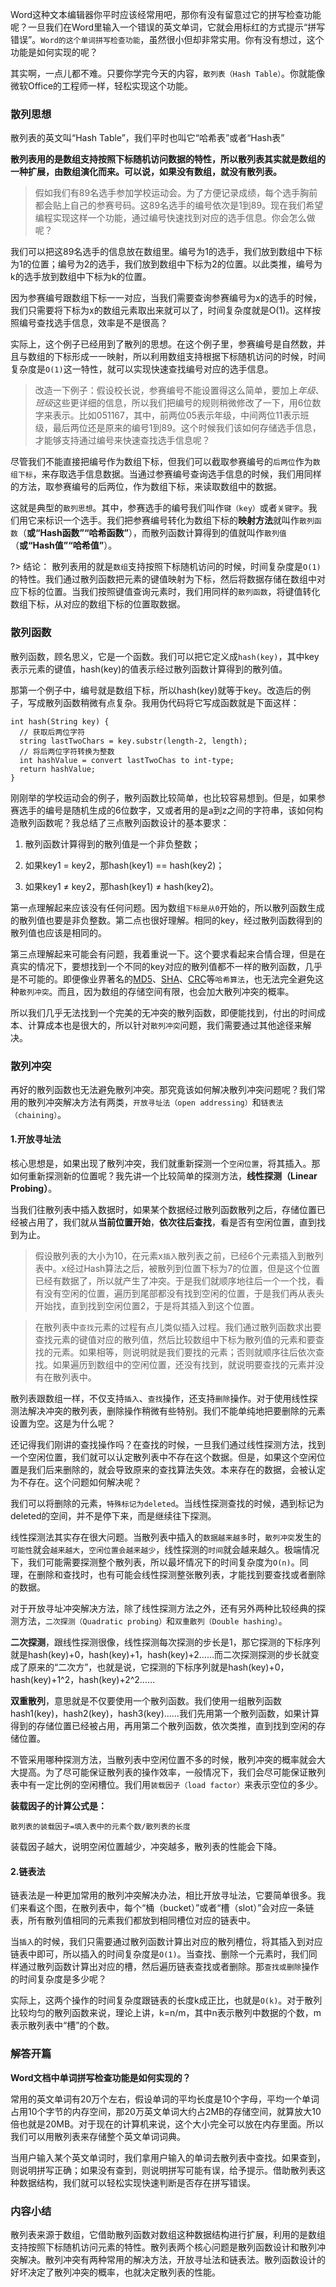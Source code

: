 Word这种文本编辑器你平时应该经常用吧，那你有没有留意过它的拼写检查功能呢？一旦我们在Word里输入一个错误的英文单词，它就会用标红的方式提示“拼写错误”。`Word的这个单词拼写检查功能`，虽然很小但却非常实用。你有没有想过，这个功能是如何实现的呢？

其实啊，一点儿都不难。只要你学完今天的内容，`散列表（Hash Table）`。你就能像微软Office的工程师一样，轻松实现这个功能。

### 散列思想

散列表的英文叫“Hash Table”，我们平时也叫它“哈希表”或者“Hash表”

**散列表用的是数组支持按照下标随机访问数据的特性，所以散列表其实就是数组的一种扩展，由数组演化而来。可以说，如果没有数组，就没有散列表。**

> 假如我们有89名选手参加学校运动会。为了方便记录成绩，每个选手胸前都会贴上自己的参赛号码。这89名选手的编号依次是1到89。现在我们希望编程实现这样一个功能，通过编号快速找到对应的选手信息。你会怎么做呢？

我们可以把这89名选手的信息放在数组里。编号为1的选手，我们放到数组中下标为1的位置；编号为2的选手，我们放到数组中下标为2的位置。以此类推，编号为k的选手放到数组中下标为k的位置。

因为参赛编号跟数组下标一一对应，当我们需要查询参赛编号为x的选手的时候，我们只需要将下标为x的数组元素取出来就可以了，时间复杂度就是O(1)。这样按照编号查找选手信息，效率是不是很高？

实际上，这个例子已经用到了散列的思想。在这个例子里，参赛编号是自然数，并且与数组的下标形成一一映射，所以利用数组支持根据下标随机访问的时候，时间复杂度是`O(1)`这一特性，就可以实现快速查找编号对应的选手信息。


> 改造一下例子：假设校长说，参赛编号不能设置得这么简单，要加上*年级*、*班级*这些更详细的信息，所以我们把编号的规则稍微修改了一下，用6位数字来表示。比如051167，其中，前两位05表示年级，中间两位11表示班级，最后两位还是原来的编号1到89。这个时候我们该如何存储选手信息，才能够支持通过编号来快速查找选手信息呢？

尽管我们不能直接把编号作为数组下标，但我们可以截取参赛编号的`后两位`作为`数组下标`，来存取选手信息数据。当通过参赛编号查询选手信息的时候，我们用同样的方法，取参赛编号的后两位，作为数组下标，来读取数组中的数据。

这就是典型的`散列思想`。其中，参赛选手的编号我们叫作`键（key）`或者`关键字`。我们用它来标识一个选手。我们把参赛编号转化为数组下标的**映射方法**就叫作`散列函数`（**或“Hash函数”“哈希函数”**），而散列函数计算得到的值就叫作`散列值`（**或“Hash值”“哈希值”**）。


?> 结论： 散列表用的就是`数组`支持按照下标随机访问的时候，时间复杂度是`O(1)`的特性。我们通过散列函数把元素的键值映射为下标，然后将数据存储在数组中对应下标的位置。当我们按照键值查询元素时，我们用同样的`散列函数`，将键值转化数组下标，从对应的数组下标的位置取数据。


### 散列函数

散列函数，顾名思义，它是一个函数。我们可以把它定义成`hash(key)`，其中key表示元素的键值，hash(key)的值表示经过散列函数计算得到的散列值。

那第一个例子中，编号就是数组下标，所以hash(key)就等于key。改造后的例子，写成散列函数稍微有点复杂。我用伪代码将它写成函数就是下面这样：

~~~ 
int hash(String key) {
  // 获取后两位字符
  string lastTwoChars = key.substr(length-2, length);
  // 将后两位字符转换为整数
  int hashValue = convert lastTwoChas to int-type;
  return hashValue;
}
~~~


刚刚举的学校运动会的例子，散列函数比较简单，也比较容易想到。但是，如果参赛选手的编号是随机生成的6位数字，又或者用的是a到z之间的字符串，该如何构造散列函数呢？我总结了三点散列函数设计的基本要求：

1. 散列函数计算得到的散列值是一个非负整数；

2. 如果key1 = key2，那hash(key1) == hash(key2)；

3. 如果key1 ≠ key2，那hash(key1) ≠ hash(key2)。


第一点理解起来应该没有任何问题。因为数组`下标是从0`开始的，所以散列函数生成的散列值也要是非负整数。第二点也很好理解。相同的key，经过散列函数得到的散列值也应该是相同的。

第三点理解起来可能会有问题，我着重说一下。这个要求看起来合情合理，但是在真实的情况下，要想找到一个不同的key对应的散列值都不一样的散列函数，几乎是不可能的。即便像业界著名的[MD5](https://zh.wikipedia.org/wiki/MD5)、[SHA](https://zh.wikipedia.org/wiki/SHA%E5%AE%B6%E6%97%8F)、[CRC](https://zh.wikipedia.org/wiki/%E5%BE%AA%E7%92%B0%E5%86%97%E9%A4%98%E6%A0%A1%E9%A9%97)等`哈希算法`，也无法完全避免这种`散列冲突`。而且，因为数组的存储空间有限，也会加大散列冲突的概率。

所以我们几乎无法找到一个完美的无冲突的散列函数，即便能找到，付出的时间成本、计算成本也是很大的，所以针对`散列冲突`问题，我们需要通过其他途径来解决。


### 散列冲突

再好的散列函数也无法避免散列冲突。那究竟该如何解决散列冲突问题呢？我们常用的散列冲突解决方法有两类，`开放寻址法（open addressing）`和`链表法（chaining）`。

#### 1.开放寻址法

核心思想是，如果出现了散列冲突，我们就重新探测一个`空闲位置`，将其插入。那如何重新探测新的位置呢？我先讲一个比较简单的探测方法，**线性探测（Linear Probing）**。

当我们往散列表中插入数据时，如果某个数据经过散列函数散列之后，存储位置已经被占用了，我们就从**当前位置开始**，**依次往后查找**，看是否有空闲位置，直到找到为止。

> 假设散列表的大小为10，在元素x`插入`散列表之前，已经6个元素插入到散列表中。x经过Hash算法之后，被散列到位置下标为7的位置，但是这个位置已经有数据了，所以就产生了冲突。于是我们就顺序地往后一个一个找，看有没有空闲的位置，遍历到尾部都没有找到空闲的位置，于是我们再从表头开始找，直到找到空闲位置2，于是将其插入到这个位置。

> 在散列表中`查找`元素的过程有点儿类似插入过程。我们通过散列函数求出要查找元素的键值对应的散列值，然后比较数组中下标为散列值的元素和要查找的元素。如果相等，则说明就是我们要找的元素；否则就顺序往后依次查找。如果遍历到数组中的空闲位置，还没有找到，就说明要查找的元素并没有在散列表中。


散列表跟数组一样，不仅支持`插入`、`查找`操作，还支持`删除`操作。对于使用线性探测法解决冲突的散列表，删除操作稍微有些特别。我们不能单纯地把要删除的元素设置为空。这是为什么呢？

还记得我们刚讲的查找操作吗？在查找的时候，一旦我们通过线性探测方法，找到一个空闲位置，我们就可以认定散列表中不存在这个数据。但是，如果这个空闲位置是我们后来删除的，就会导致原来的查找算法失效。本来存在的数据，会被认定为不存在。这个问题如何解决呢？

我们可以将删除的元素，`特殊标记为deleted`。当线性探测查找的时候，遇到标记为deleted的空间，并不是停下来，而是继续往下探测。


线性探测法其实存在很大问题。当散列表中插入的`数据越来越多`时，`散列冲突`发生的`可能性`就会`越来越大`，`空闲位置会越来越少`，线性探测的`时间`就会越来越久。极端情况下，我们可能需要探测整个散列表，所以最坏情况下的时间复杂度为`O(n)`。同理，在删除和查找时，也有可能会线性探测整张散列表，才能找到要查找或者删除的数据。

对于开放寻址冲突解决方法，除了线性探测方法之外，还有另外两种比较经典的探测方法，`二次探测（Quadratic probing）`和`双重散列（Double hashing）`。

**二次探测**，跟线性探测很像，线性探测每次探测的步长是1，那它探测的下标序列就是hash(key)+0，hash(key)+1，hash(key)+2……而二次探测探测的步长就变成了原来的“二次方”，也就是说，它探测的下标序列就是hash(key)+0，hash(key)+1^2，hash(key)+2^2……

**双重散列**，意思就是不仅要使用一个散列函数。我们使用一组散列函数hash1(key)，hash2(key)，hash3(key)……我们先用第一个散列函数，如果计算得到的存储位置已经被占用，再用第二个散列函数，依次类推，直到找到空闲的存储位置。


不管采用哪种探测方法，当散列表中空闲位置不多的时候，散列冲突的概率就会大大提高。为了尽可能保证散列表的操作效率，一般情况下，我们会尽可能保证散列表中有一定比例的空闲槽位。我们用`装载因子（load factor）`来表示空位的多少。

**装载因子的计算公式是：**

    散列表的装载因子=填入表中的元素个数/散列表的长度

装载因子越大，说明空闲位置越少，冲突越多，散列表的性能会下降。


#### 2.链表法

链表法是一种更加常用的散列冲突解决办法，相比开放寻址法，它要简单很多。我们来看这个图，在散列表中，每个“桶（bucket）”或者“槽（slot）”会对应一条链表，所有散列值相同的元素我们都放到相同槽位对应的链表中。

当`插入`的时候，我们只需要通过散列函数计算出对应的散列槽位，将其插入到对应链表中即可，所以插入的时间复杂度是`O(1)`。当查找、删除一个元素时，我们同样通过散列函数计算出对应的槽，然后遍历链表查找或者删除。那`查找或删除`操作的时间复杂度是多少呢？

实际上，这两个操作的时间复杂度跟链表的长度k成正比，也就是`O(k)`。对于散列比较均匀的散列函数来说，理论上讲，k=n/m，其中n表示散列中数据的个数，m表示散列表中“槽”的个数。


### 解答开篇

**Word文档中单词拼写检查功能是如何实现的？**

常用的英文单词有20万个左右，假设单词的平均长度是10个字母，平均一个单词占用10个字节的内存空间，那20万英文单词大约占2MB的存储空间，就算放大10倍也就是20MB。对于现在的计算机来说，这个大小完全可以放在内存里面。所以我们可以用散列表来存储整个英文单词词典。

当用户输入某个英文单词时，我们拿用户输入的单词去散列表中查找。如果查到，则说明拼写正确；如果没有查到，则说明拼写可能有误，给予提示。借助散列表这种数据结构，我们就可以轻松实现快速判断是否存在拼写错误。


### 内容小结
散列表来源于数组，它借助散列函数对数组这种数据结构进行扩展，利用的是数组支持按照下标随机访问元素的特性。散列表两个核心问题是散列函数设计和散列冲突解决。散列冲突有两种常用的解决方法，开放寻址法和链表法。散列函数设计的好坏决定了散列冲突的概率，也就决定散列表的性能。







